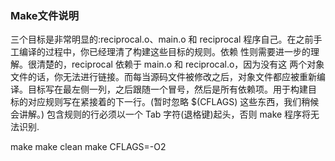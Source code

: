 ### Make文件说明 

  三个目标是非常明显的:reciprocal.o、main.o 和 reciprocal 程序自己。在之前手工编译的过程中，你已经理清了构建这些目标的规则。依赖 性则需要进一步的理解。很清楚的，reciprocal 依赖于 main.o 和 reciprocal.o，因为没有这 两个对象文件的话，你无法进行链接。而每当源码文件被修改之后，对象文件都应被重新编 译。目标写在最左侧一列，之后跟随一个冒号，然后是所有依赖项。用于构建目 标的对应规则写在紧接着的下一行。(暂时忽略 $(CFLAGS) 这些东西，我们稍候会讲解。) 包含规则的行必须以一个 Tab 字符(退格键)起头，否则 make 程序将无法识别.

 make
 make clean
 make CFLAGS=-O2
